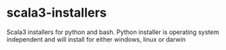 # scala3-installers
Scala3 installers for python and bash. Python installer is operating system independent and will install for either windows, linux or darwin
